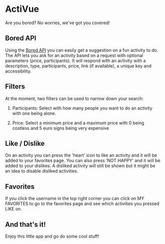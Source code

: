 # ActiVue

Are you bored? No worries, we've got you covered!

## Bored API

Using the [Bored API](https://www.boredapi.com/) you can easily get a suggestion on a fun activity to do.
The API lets you ask for an activity based on a request with optional parameters (price, participants).
It will respond with an activity with a description, type, participants, price, link (if available), a unique key and accessibility.

## Filters

At the moment, two filters can be used to narrow down your search:

1. Participants: Select with how many people you want to do an activity with one being alone.
    
2. Price: Select a minimum price and a maximum price with 0 being costless and 5 euro signs being very expensive

## Like / Dislike

On an activity you can press the 'heart' icon to like an activity and it will be added to your favorites page.
You can also press 'NOT HAPPY' and it will be added to your dislikes. A disliked activity will still be shown but it might be an idea to disable disliked activities.

## Favorites

If you click the username in the top right corner you can click on MY FAVORITES to go to the favorites page and see which activities you pressed LIKE on.

## And that's it!

Enjoy this little app and go do some cool stuff!